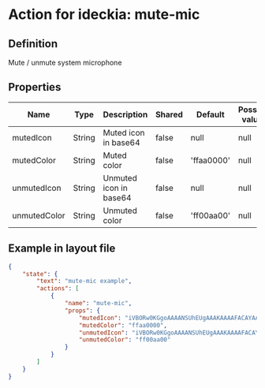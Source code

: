 # Action for ideckia: mute-mic

## Definition

Mute / unmute system microphone

## Properties

| Name | Type | Description | Shared | Default | Possible values |
| ----- |----- | ----- | ----- | ----- | ----- |
| mutedIcon | String | Muted icon in base64 | false | null | null |
| mutedColor | String | Muted color | false | 'ffaa0000' | null |
| unmutedIcon | String | Unmuted icon in base64 | false | null | null |
| unmutedColor | String | Unmuted color | false | 'ff00aa00' | null |

## Example in layout file

```json
{
    "state": {
        "text": "mute-mic example",
        "actions": [
            {
                "name": "mute-mic",
                "props": {
                    "mutedIcon": "iVBORw0KGgoAAAANSUhEUgAAAKAAAAFACAYAAAA7/HcbAA.......",
                    "mutedColor": "ffaa0000",
                    "unmutedIcon": "iVBORw0KGgoAAAANSUhEUgAAAKAAAAFACAYAAAA7/HcbAA.......",
                    "unmutedColor": "ff00aa00"
                }
            }
        ]
    }
}
```